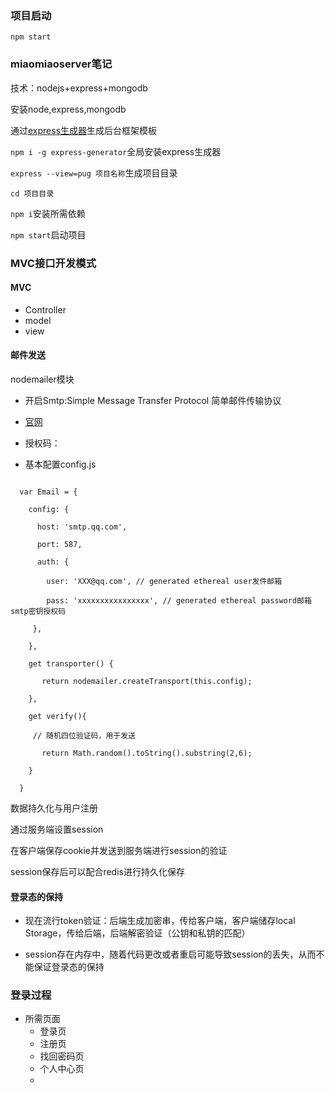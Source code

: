 ### 项目启动
`npm start`

### miaomiaoserver笔记

技术：nodejs+express+mongodb

安装node,express,mongodb

通过[express生成器](https://www.expressjs.com.cn/starter/generator.html)生成后台框架模板

`npm i -g express-generator`全局安装express生成器

`express --view=pug 项目名称`生成项目目录

`cd 项目目录`

`npm i`安装所需依赖

`npm start`启动项目



### MVC接口开发模式

#### MVC

- Controller
- model
- view



#### 邮件发送

nodemailer模块

- 开启Smtp:Simple Message Transfer Protocol 简单邮件传输协议

- [官网](https://nodemailer.com/about)

- 授权码：

- 基本配置config.js

```

  var Email = {

    config: {

      host: 'smtp.qq.com',

      port: 587,

      auth: {

        user: 'XXX@qq.com', // generated ethereal user发件邮箱

        pass: 'xxxxxxxxxxxxxxxx', // generated ethereal password邮箱smtp密钥授权码

     },

    },

    get transporter() {

       return nodemailer.createTransport(this.config);

    },

    get verify(){

     // 随机四位验证码，用于发送

       return Math.random().toString().substring(2,6);

    }

  }
```

 数据持久化与用户注册

通过服务端设置session

在客户端保存cookie并发送到服务端进行session的验证

session保存后可以配合redis进行持久化保存



#### 登录态的保持

- 现在流行token验证：后端生成加密串，传给客户端，客户端储存local Storage，传给后端，后端解密验证（公钥和私钥的匹配）

- session存在内存中，随着代码更改或者重启可能导致session的丢失，从而不能保证登录态的保持



### 登录过程

- 所需页面
  - 登录页
  - 注册页
  - 找回密码页
  - 个人中心页
  - 

